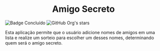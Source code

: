 <h1 align="center"> Amigo Secreto </h1>

![Badge Concluído](http://img.shields.io/static/v1?label=STATUS&message=EM%20DESENVOLVIMENTO&color=GREEN&style=for-the-badge)
![GitHub Org's stars](https://img.shields.io/github/stars/camilafernanda?style=social)

Esta aplicação permite que o usuário adicione nomes de amigos em uma lista e realize um sorteio para escolher um desses nomes, determinando quem será o amigo secreto.
